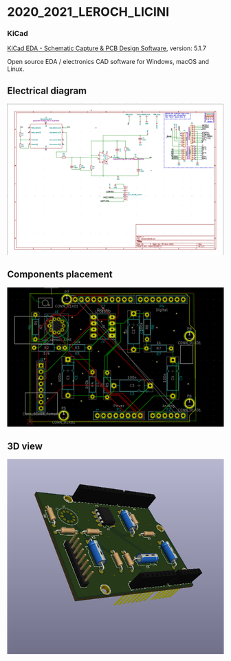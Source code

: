 # 2020_2021_LEROCH_LICINI

### KiCad

[KiCad EDA - Schematic Capture & PCB Design Software](https://kicad-pcb.org/), version: 5.1.7

Open source EDA / electronics CAD software for Windows, macOS and Linux.

## Electrical diagram

![Schematic](pcbImages/pcbShema.png)

## Components placement

![Schematic](pcbImages/pcbRoutage.PNG)

## 3D view

![Place components](pcbImages/pcb3d.PNG)
